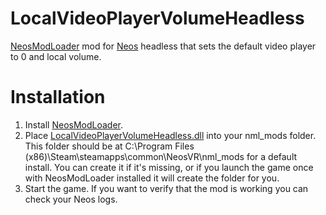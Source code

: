 # LocalVideoPlayerVolumeHeadless
[NeosModLoader](https://github.com/zkxs/NeosModLoader) mod for [Neos](https://neos.com/) headless that sets the default video player to 0 and local volume.

# Installation
1. Install [NeosModLoader](https://github.com/zkxs/NeosModLoader).
2. Place [LocalVideoPlayerVolumeHeadless.dll](https://github.com/NeroWolf001/LocalVideoPlayerVolumeHeadless/releases/latest/download/LocalVideoPlayerAudioHeadless.dll) into your nml_mods folder. This folder should be at C:\Program Files (x86)\Steam\steamapps\common\NeosVR\nml_mods for a default install. You can create it if it's missing, or if you launch the game once with NeosModLoader installed it will create the folder for you.
3. Start the game. If you want to verify that the mod is working you can check your Neos logs.
